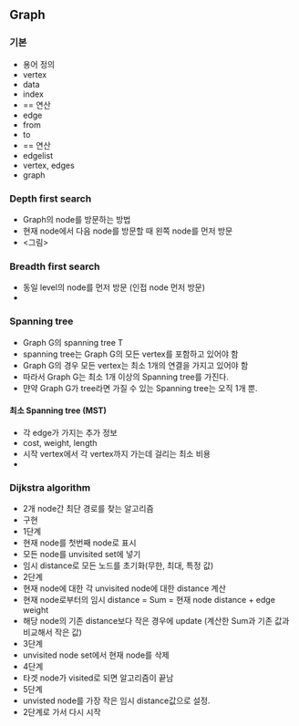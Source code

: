## Graph
### 기본
 * 용어 정의
  * vertex
   * data
   * index
   * == 연산
  * edge
   * from
   * to
   * == 연산
  * edgelist
   * vertex, edges
  * graph

### Depth first search
 * Graph의 node를 방문하는 방법
 * 현재 node에서 다음 node를 방문할 때 왼쪽 node를 먼저 방문
 * <그림>

### Breadth first search
 * 동일 level의 node를 먼저 방문 (인접 node 먼저 방문)
 * 

### Spanning tree
 * Graph G의 spanning tree T
 * spanning tree는 Graph G의 모든 vertex를 포함하고 있어야 함
 * Graph G의 경우 모든 vertex는 최소 1개의 연결을 가지고 있어야 함
 * 따라서 Graph G는 최소 1개 이상의 Spanning tree를 가진다.
 * 먄약 Graph G가 tree라면 가질 수 있는 Spanning tree는 오직 1개 뿐.

#### 최소 Spanning tree (MST)
 * 각 edge가 가지는 추가 정보
  * cost, weight, length
 * 시작 vertex에서 각 vertex까지 가는데 걸리는 최소 비용
 * 

### Dijkstra algorithm
 * 2개 node간 최단 경로를 찾는 알고리즘
 * 구현
  * 1단계
   * 현재 node를 첫번째 node로 표시
   * 모든 node를 unvisited set에 넣기
   * 임시 distance로 모든 노드를 초기화(무한, 최대, 특정 값)
  * 2단계
   * 현재 node에 대한 각 unvisited node에 대한 distance 계산
   * 현재 node로부터의 임시 distance = Sum = 현재 node distance + edge weight
   * 해당 node의 기존 distance보다 작은 경우에 update (계산한 Sum과 기존 값과 비교해서 작은 값)
  * 3단계
   * unvisited node set에서 현재 node를 삭제
  * 4단계
   * 타겟 node가 visited로 되면 알고리즘이 끝남
  * 5단계
   * unvisted node를 가장 작은 임시 distance값으로 설정. 
   * 2단계로 가서 다시 시작
